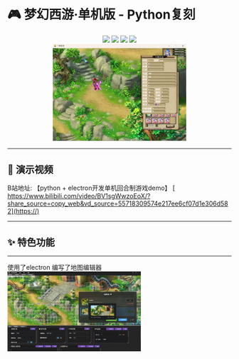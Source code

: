 # 🎮 梦幻西游·单机版 - Python复刻

<div align="center">
  <img src="https://img.shields.io/badge/Python-3.11%2B-blue?logo=python">
  <img src="https://img.shields.io/badge/Pygame-2.5.1%2B-green?logo=game">
  <img src="https://img.shields.io/badge/License-AGPL--3.0-red">
  <img src="https://img.shields.io/badge/Status-开发中-yellow">
  <br>
  <img src="https://github.com/Eval-cc/SanjieGame/blob/main/assets/images/game_img.png" width="300">
</div>

---

## 🎥 演示视频

B站地址:
【python + electron开发单机回合制游戏demo】
[ https://www.bilibili.com/video/BV1sgWwzoEoX/?share_source=copy_web&vd_source=55718309574e217ee6cf07d1e306d582](https://)

---

## ✨ 特色功能

---

使用了electron 编写了地图编辑器
  <img src="https://github.com/Eval-cc/SanjieGame/blob/main/assets/images/game_edit.png" width="300">